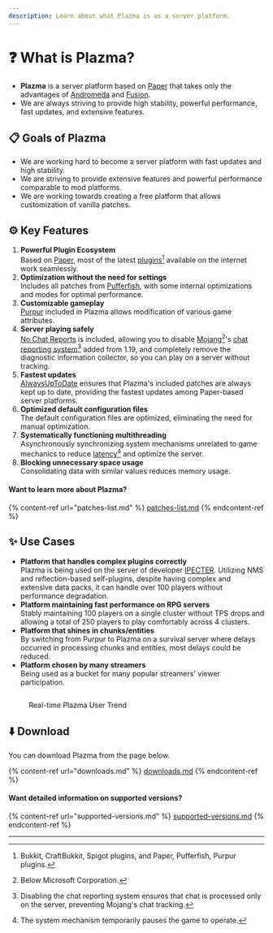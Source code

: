 ```yaml
---
description: Learn about what Plazma is as a server platform.
---
```


# ❓ What is Plazma?

- **Plazma** is a server platform based on [Paper](https://github.com/PaperMC/Paper) that takes only the advantages of [Andromeda](https://github.com/EarendelArchived/Andromeda) and [Fusion](https://github.com/RuinedTechnologyUnify/Fusion).
- We are always striving to provide high stability, powerful performance, fast updates, and extensive features.

## 📋 Goals of Plazma <a href="#id-1" id="id-1"></a>

- We are working hard to become a server platform with fast updates and high stability.
- We are striving to provide extensive features and powerful performance comparable to mod platforms.
- We are working towards creating a free platform that allows customization of vanilla patches.

## ⚙️ Key Features <a href="#id-2" id="id-2"></a>

1. **Powerful Plugin Ecosystem**\
   Based on [Paper](https://github.com/PaperMC/Paper), most of the latest [plugins](#user-content-fn-1)[^1] available on the internet work seamlessly.
2. **Optimization without the need for settings**\
   Includes all patches from [Pufferfish](https://github.com/pufferfish-gg/Pufferfish), with some internal optimizations and modes for optimal performance.
3. **Customizable gameplay**\
   [Purpur](https://github.com/PurpurMC/Purpur) included in Plazma allows modification of various game attributes.
4. **Server playing safely**\
   [No Chat Reports](https://github.com/Aizistral-Studios/No-Chat-Reports) is included, allowing you to disable [Mojang](#user-content-fn-2)[^2]'s [chat reporting system](#user-content-fn-3)[^3] added from 1.19, and completely remove the diagnostic information collector, so you can play on a server without tracking.
5. **Fastest updates**\
   [AlwaysUpToDate](https://github.com/PlazmaMC/AlwaysUpToDate) ensures that Plazma's included patches are always kept up to date, providing the fastest updates among Paper-based server platforms.
6. **Optimized default configuration files**\
   The default configuration files are optimized, eliminating the need for manual optimization.
7. **Systematically functioning multithreading**\
   Asynchronously synchronizing system mechanisms unrelated to game mechanics to reduce [latency](#user-content-fn-4)[^4] and optimize the server.
8. **Blocking unnecessary space usage**\
   Consolidating data with similar values reduces memory usage.

#### Want to learn more about Plazma? <a href="#etc-1" id="etc-1"></a>

{% content-ref url="patches-list.md" %}
[patches-list.md](patches-list.md)
{% endcontent-ref %}

## ✨ Use Cases <a href="#id-3" id="id-3"></a>

- **Platform that handles complex plugins correctly**\
  Plazma is being used on the server of developer [IPECTER](https://github.com/IPECTER). Utilizing NMS and reflection-based self-plugins, despite having complex and extensive data packs, it can handle over 100 players without performance degradation.
- **Platform maintaining fast performance on RPG servers**\
  Stably maintaining 100 players on a single cluster without TPS drops and allowing a total of 250 players to play comfortably across 4 clusters.
- **Platform that shines in chunks/entities**\
  By switching from Purpur to Plazma on a survival server where delays occurred in processing chunks and entities, most delays could be reduced.
- **Platform chosen by many streamers**\
  Being used as a bucket for many popular streamers' viewer participation.

<figure>
   <img src="https://badge.plazmamc.org/internal/bstats" alt="">
   
   <figcaption><p>Real-time Plazma User Trend</p></figcaption>
</figure>

## ⬇️ Download

You can download Plazma from the page below.

{% content-ref url="downloads.md" %}
[downloads.md](downloads.md)
{% endcontent-ref %}

#### Want detailed information on supported versions?

{% content-ref url="supported-versions.md" %}
[supported-versions.md](supported-versions.md)
{% endcontent-ref %}

***

[^1]: Bukkit, CraftBukkit, Spigot plugins, and Paper, Pufferfish, Purpur plugins.

[^2]: Below Microsoft Corporation.

[^3]: Disabling the chat reporting system ensures that chat is processed only on the server, preventing Mojang's chat tracking.

[^4]: The system mechanism temporarily pauses the game to operate.
